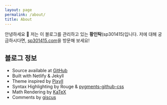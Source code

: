 ```yaml
---
layout: page
permalink: /about/
title: About
---
```


안녕하세요 👋 저는 이 블로그를 관리하고 있는 **황인탁**(sp301415)입니다. 저에 대해 궁금하시다면, [sp301415.com](https://sp301415.com)을 방문해 보세요!

## 블로그 정보
- Source available at [GitHub](https://github.com/sp301415/sp301415-blog)
- Built with Netlify & Jekyll
- Theme inspired by [Pixyll](https://github.com/johno/pixyll)
- Syntax Highlighting by Rouge & [pygments-github-css](https://github.com/PhilipTrauner/pygments-github-css)
- Math Rendering by [KaTeX](https://katex.org/)
- Comments by [giscus](https://giscus.app/)
